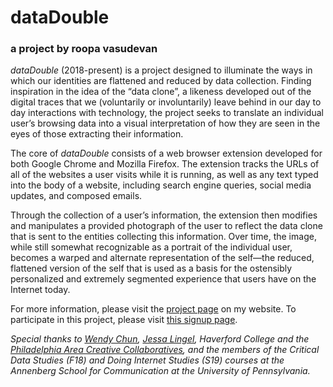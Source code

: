 # dataDouble
### a project by roopa vasudevan

*dataDouble* (2018-present) is a project designed to illuminate the ways in which our identities are flattened and reduced by data collection. Finding inspiration in the idea of the “data clone”, a likeness developed out of the digital traces that we (voluntarily or involuntarily) leave behind in our day to day interactions with technology, the project seeks to translate an individual user’s browsing data into a visual interpretation of how they are seen in the eyes of those extracting their information.    

The core of *dataDouble* consists of a web browser extension developed for both Google Chrome and Mozilla Firefox. The extension tracks the URLs of all of the websites a user visits while it is running, as well as any text typed into the body of a website, including search engine queries, social media updates, and composed emails.

Through the collection of a user’s information, the extension then modifies and manipulates a provided photograph of the user to reflect the data clone that is sent to the entities collecting this information. Over time, the image, while still somewhat recognizable as a portrait of the individual user, becomes a warped and alternate representation of the self—the reduced, flattened version of the self that is used as a basis for the ostensibly personalized and extremely segmented experience that users have on the Internet today.

For more information, please visit the [project page](https://rouxpz.com/data-double) on my website. To participate in this project, please visit [this signup page](https://bit.ly/2Itmc3g).

*Special thanks to [Wendy Chun](https://www.sfu.ca/communication/team/faculty/wendy-chun.html), [Jessa Lingel](https://www.asc.upenn.edu/people/faculty/jessa-lingel-phd), Haverford College and the [Philadelphia Area Creative Collaboratives](https://collaboratives.haverford.edu/surveillance-states/), and the members of the Critical Data Studies (F18) and Doing Internet Studies (S19) courses at the Annenberg School for Communication at the University of Pennsylvania.*
